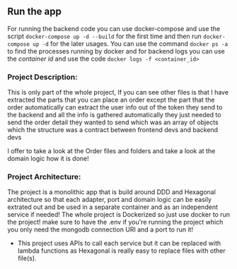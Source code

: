 ## Run the app
For running the backend code you can use docker-compose and use the script `docker-compose up -d --build` for the first time and then run `docker-compose up -d` for the later usages.
You can use the command `docker ps -a` to find the processes running by docker and for backend logs you can use the _container id_ and use the code `docker logs -f <container_id>`


### Project Description:
This is only part of the whole project, If you can see other files is that I have extracted the parts that you can place an order except the part that the order automatically can extract the user info out of the token they send to the backend and all the info is gathered automatically they just needed to send the order detail they wanted to send which was an array of objects which the structure was a contract between frontend devs and backend devs

I offer to take a look at the Order files and folders and take a look at the domain logic how it is done!

### Project Architecture:
The project is a monolithic app that is build around DDD and Hexagonal architecture so that each adapter, port and domain logic can be easily extrated out and be used in a separate container and as an independent service if needed!
The whole project is Dockerized so just use docker to run the project! make sure to have the .env if you're running the project which you only need the mongodb connection URI and a port to run it!

- This project uses APIs to call each service but it can be replaced with lambda functions as Hexagonal is really easy to replace files with other file(s).
